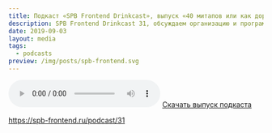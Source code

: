 ```yaml
---
title: Подкаст «SPB Frontend Drinkcast», выпуск «40 митапов или как дорасти до конференции»
description: SPB Frontend Drinkcast 31, обсуждаем организацию и программу PiterJS conf
date: 2019-09-03
layout: media
tags:
  - podcasts
preview: /img/posts/spb-frontend.svg
---
```


<audio controls>
  <source class="u-audio" preload="auto" src="{{ '/media/SPB-Frontend-Drinkcast-26.mp3' | url }}" type="audio/mpeg">
  <a href="{{ '/media/SPB-Frontend-Drinkcast-31.mp3' | url }}" download>Скачать выпуск подкаста</a>
</audio>
<a href="{{ '/media/SPB-Frontend-Drinkcast-31.mp3' | url }}" download>Скачать выпуск подкаста</a>

https://spb-frontend.ru/podcast/31
